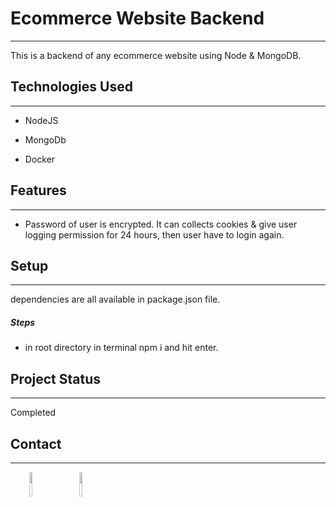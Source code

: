 <h1>Ecommerce Website Backend</h1>
<hr><p>This is a backend of any ecommerce website using Node &amp; MongoDB.</p><h2>Technologies Used</h2>
<hr><ul>
<li>NodeJS</li>
</ul><ul>
<li>MongoDb</li>
</ul><ul>
<li>Docker</li>
</ul><h2>Features</h2>
<hr><ul>
<li>Password of user is encrypted. It can collects cookies &amp; give user logging permission for 24 hours, then user have to login again.</li>
</ul><h2>Setup</h2>
<hr><p>dependencies are all available in package.json file.</p><h5>Steps</h5><ul>
<li>in root directory in terminal npm i and hit enter.</li>
</ul><h2>Project Status</h2>
<hr><p>Completed</p><h2>Contact</h2>
<hr><p><span style="margin-right: 30px;"></span><a href="https://www.linkedin.com/in/jayabrata-pramanik/"><img target="_blank" src="https://cdn.jsdelivr.net/gh/devicons/devicon/icons/linkedin/linkedin-original.svg" style="width: 10%;"></a><span style="margin-right: 30px;"></span><a href="https://github.com/Jayabrata18/"><img target="_blank" src="https://cdn.jsdelivr.net/gh/devicons/devicon/icons/github/github-original.svg" style="width: 10%;"></a></p>
